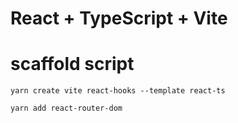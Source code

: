 # React + TypeScript + Vite


# scaffold script
`yarn create vite react-hooks --template react-ts`

`yarn add react-router-dom`

